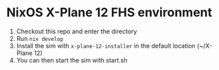 # NixOS X-Plane 12 FHS environment

1. Checkout this repo and enter the directory
2. Run `nix develop`
3. Install the sim with `x-plane-12-installer` in the default location (~/X-Plane 12)
4. You can then start the sim with start.sh

